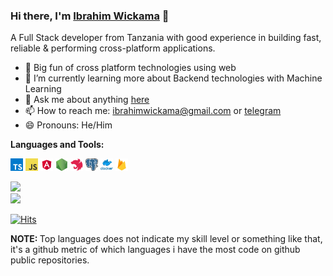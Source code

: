 ### Hi there, I'm [Ibrahim Wickama](https://github.com/ibrahimwickama) 👋

A Full Stack developer from Tanzania with good experience in building fast, reliable & performing cross-platform applications.

- 🌱 Big fun of cross platform technologies using web
- 👯 I’m currently learning more about Backend technologies with Machine Learning
- 💬 Ask me about anything [here](https://github.com/ibrahimwickama/ibrahimwickama/issues)
- 📫 How to reach me: [ibrahimwickama@gmail.com](mailto:ibrahimwickama@gmail.com) or [telegram](https://t.me/ibrahimwickama)
- 😄 Pronouns: He/Him

<!-- - 🔭 I’m currently working on -->
<!-- - 🤔 I’m looking for help with  -->
<!-- - ⚡ Fun fact: I swim alot, -->

**Languages and Tools:**

<code><img height="20" src="https://raw.githubusercontent.com/github/explore/80688e429a7d4ef2fca1e82350fe8e3517d3494d/topics/typescript/typescript.png" title="Typescript"></code>
<code><img height="20" src="https://raw.githubusercontent.com/github/explore/80688e429a7d4ef2fca1e82350fe8e3517d3494d/topics/javascript/javascript.png" title="Javascript"></code>
<code><img height="20" src="https://raw.githubusercontent.com/github/explore/80688e429a7d4ef2fca1e82350fe8e3517d3494d/topics/angular/angular.png" title="Angular for front-end projects"></code>
<code><img height="20" src="https://raw.githubusercontent.com/github/explore/80688e429a7d4ef2fca1e82350fe8e3517d3494d/topics/nodejs/nodejs.png" title="NodeJs for integration scripts"></code>
<code><img height="20" src="https://raw.githubusercontent.com/github/explore/37c71fdca4e12086faf8c7009793d2eb588c914e/topics/nestjs/nestjs.png" title="NestJs for back-end projects"></code>
<code><img height="20" src="https://raw.githubusercontent.com/github/explore/80688e429a7d4ef2fca1e82350fe8e3517d3494d/topics/postgresql/postgresql.png" title="Postgres database"></code>
<code><img height="20" src="https://raw.githubusercontent.com/github/explore/80688e429a7d4ef2fca1e82350fe8e3517d3494d/topics/docker/docker.png" title="Docker"></code>
<code><img height="20" src="https://raw.githubusercontent.com/github/explore/80688e429a7d4ef2fca1e82350fe8e3517d3494d/topics/firebase/firebase.png" title="Google Firebase"></code>

<p style="display: block">
<img src="https://github-readme-stats.vercel.app/api?username=ibrahimwickama&count_private=true&hide_rank=false&show_icons=true&hide_border=true">
<br>
<img src="https://github-readme-stats.vercel.app/api/top-langs/?username=ibrahimwickama&count_private=true&langs_count=10&layout=compact" style="width: 35rem">
</p>

[![Hits](https://hits.seeyoufarm.com/api/count/incr/badge.svg?url=https%3A%2F%2Fgithub.com%2Fibrahimwickama%2Falphalomi&count_bg=%2379C83D&title_bg=%23555555&icon=codeigniter.svg&icon_color=%23E7E7E7&title=hits%2C+why+not+🤫&edge_flat=true)](https://hits.seeyoufarm.com)

<p>
<b>NOTE: </b>
Top languages does not indicate my skill level or something like that, it's a github metric of which languages i have the most code on github public repositories.
</p>
